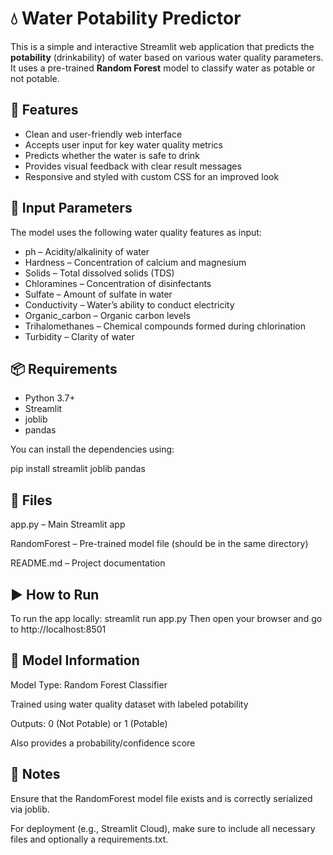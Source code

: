 # 💧 Water Potability Predictor

This is a simple and interactive Streamlit web application that predicts the **potability** (drinkability) of water based on various water quality parameters. It uses a pre-trained **Random Forest** model to classify water as potable or not potable.

## 🚀 Features

- Clean and user-friendly web interface
- Accepts user input for key water quality metrics
- Predicts whether the water is safe to drink
- Provides visual feedback with clear result messages
- Responsive and styled with custom CSS for an improved look

## 🧪 Input Parameters

The model uses the following water quality features as input:

- ph – Acidity/alkalinity of water
- Hardness – Concentration of calcium and magnesium
- Solids – Total dissolved solids (TDS)
- Chloramines – Concentration of disinfectants
- Sulfate – Amount of sulfate in water
- Conductivity – Water’s ability to conduct electricity
- Organic_carbon – Organic carbon levels
- Trihalomethanes – Chemical compounds formed during chlorination
- Turbidity – Clarity of water

## 📦 Requirements

- Python 3.7+
- Streamlit
- joblib
- pandas

You can install the dependencies using:

pip install streamlit joblib pandas


## 📁 Files
app.py – Main Streamlit app

RandomForest – Pre-trained model file (should be in the same directory)

README.md – Project documentation


## ▶️ How to Run
To run the app locally:
streamlit run app.py
Then open your browser and go to http://localhost:8501

## 🧠 Model Information
Model Type: Random Forest Classifier

Trained using water quality dataset with labeled potability

Outputs: 0 (Not Potable) or 1 (Potable)

Also provides a probability/confidence score

## 📌 Notes
Ensure that the RandomForest model file exists and is correctly serialized via joblib.

For deployment (e.g., Streamlit Cloud), make sure to include all necessary files and optionally a requirements.txt.

